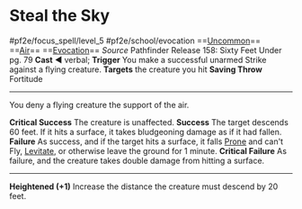# Steal the Sky
#pf2e/focus_spell/level_5 #pf2e/school/evocation 
==[Uncommon](rules/traits/uncommon.md)== ==[Air](rules/traits/air.md)== ==[Evocation](rules/traits/evocation.md)==
*Source* Pathfinder Release 158: Sixty Feet Under pg. 79
**Cast** ◄ verbal; **Trigger** You make a successful unarmed Strike against a flying creature.
**Targets** the creature you hit
**Saving Throw** Fortitude

---
You deny a flying creature the support of the air.

**Critical Success** The creature is unaffected.
**Success** The target descends 60 feet. If it hits a surface, it takes bludgeoning damage as if it had fallen.
**Failure** As success, and if the target hits a surface, it falls [Prone](../../../Conditions/Prone.md) and can't Fly, [Levitate](../../Arcane_Tradition/Level%203/Levitate.md), or otherwise leave the ground for 1 minute.
**Critical Failure** As failure, and the creature takes double damage from hitting a surface.

<hr>

**Heightened (+1)** Increase the distance the creature must descend by 20 feet.